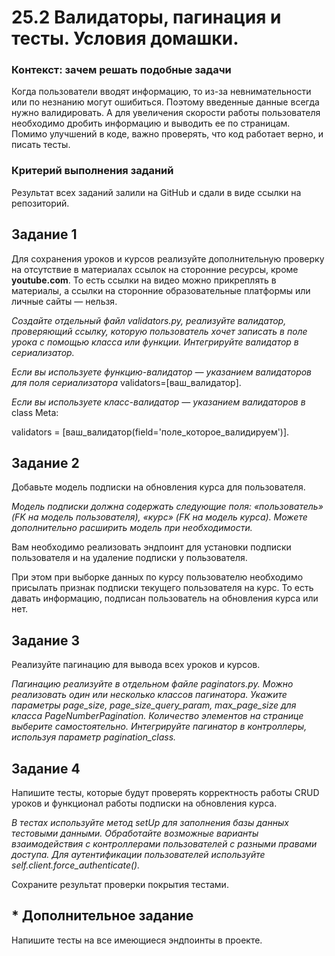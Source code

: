 # 25.2 Валидаторы, пагинация и тесты. Условия домашки.

### Контекст: зачем решать подобные задачи

Когда пользователи вводят информацию, то из-за невнимательности или по незнанию могут ошибиться. Поэтому введенные данные всегда нужно валидировать. А для увеличения скорости работы пользователя необходимо дробить информацию и выводить ее по страницам. Помимо улучшений в коде, важно проверять, что код работает верно, и писать тесты.

### Критерий выполнения заданий

Результат всех заданий залили на GitHub и сдали в виде ссылки на репозиторий.

## Задание 1

Для сохранения уроков и курсов реализуйте дополнительную проверку на отсутствие в материалах ссылок на сторонние ресурсы, кроме **youtube.com**.
То есть ссылки на видео можно прикреплять в материалы, а ссылки на сторонние образовательные платформы или личные сайты — нельзя.

_Создайте отдельный файл validators.py, реализуйте валидатор, проверяющий ссылку, которую пользователь хочет записать в поле урока с помощью класса или функции.
Интегрируйте валидатор в сериализатор._

_Если вы используете функцию-валидатор — указанием валидаторов для поля сериализатора_ validators=[ваш_валидатор].

_Если вы используете класс-валидатор — указанием валидаторов в_ class Meta:

validators = [ваш_валидатор(field='поле_которое_валидируем')].

## Задание 2

Добавьте модель подписки на обновления курса для пользователя.

_Модель подписки должна содержать следующие поля: «пользователь» (FK на модель пользователя), «курс» (FK на модель курса). Можете дополнительно расширить модель при необходимости._

Вам необходимо реализовать эндпоинт для установки подписки пользователя и на удаление подписки у пользователя.

При этом при выборке данных по курсу пользователю необходимо присылать признак подписки текущего пользователя на курс. То есть давать информацию, подписан пользователь на обновления курса или нет.

## Задание 3

Реализуйте пагинацию для вывода всех уроков и курсов.

_Пагинацию реализуйте в отдельном файле paginators.py. Можно реализовать один или несколько классов пагинатора. Укажите параметры page_size, page_size_query_param, max_page_size для класса PageNumberPagination. Количество элементов на странице выберите самостоятельно. Интегрируйте пагинатор в контроллеры, используя параметр pagination_class._

## Задание 4

Напишите тесты, которые будут проверять корректность работы CRUD уроков и функционал работы подписки на обновления курса.

_В тестах используйте метод setUp для заполнения базы данных тестовыми данными. Обработайте возможные варианты взаимодействия с контроллерами пользователей с разными правами доступа. Для аутентификации пользователей используйте self.client.force_authenticate()._

Сохраните результат проверки покрытия тестами.

## * Дополнительное задание

Напишите тесты на все имеющиеся эндпоинты в проекте.